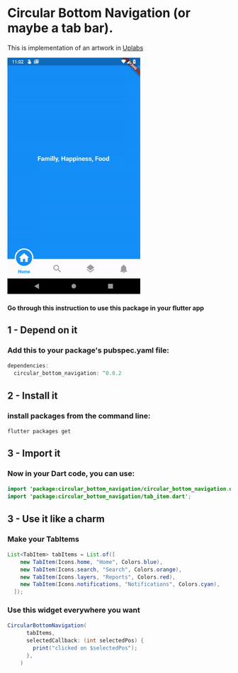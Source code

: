 # Circular Bottom Navigation (or maybe a tab bar).

This is implementation of an artwork in [Uplabs](https://www.uplabs.com/posts/bottom-tab)

<img src="./repo_files/images/demo.gif" width="300">

#### Go through this instruction to use this package in your flutter app

## 1 - Depend on it

### Add this to your package's pubspec.yaml file:

```java
dependencies:
  circular_bottom_navigation: ^0.0.2
```

## 2 - Install it

### install packages from the command line:
```java
flutter packages get
```

## 3 - Import it
### Now in your Dart code, you can use:
```java
import 'package:circular_bottom_navigation/circular_bottom_navigation.dart';
import 'package:circular_bottom_navigation/tab_item.dart';
```

## 3 - Use it like a charm
### Make your TabItems
```java
List<TabItem> tabItems = List.of([
    new TabItem(Icons.home, "Home", Colors.blue),
    new TabItem(Icons.search, "Search", Colors.orange),
    new TabItem(Icons.layers, "Reports", Colors.red),
    new TabItem(Icons.notifications, "Notifications", Colors.cyan),
  ]);
```

### Use this widget everywhere you want
```java
CircularBottomNavigation(
      tabItems,
      selectedCallback: (int selectedPos) {
        print("clicked on $selectedPos");
      },
    )
```